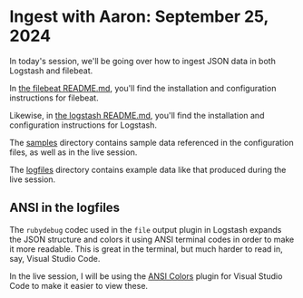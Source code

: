 # Ingest with Aaron: September 25, 2024

In today's session, we'll be going over how to ingest JSON data in both Logstash
and filebeat.

In [the filebeat README.md](filebeat/README.md), you'll find the installation
and configuration instructions for filebeat.

Likewise, in [the logstash README.md](logstash/README.md), you'll find the
installation and configuration instructions for Logstash.

The [samples](samples/) directory contains sample data referenced in the
configuration files, as well as in the live session.

The [logfiles](logfiles/) directory contains example data like that produced
during the live session.

## ANSI in the logfiles

The `rubydebug` codec used in the `file` output plugin in Logstash expands the
JSON structure and colors it using ANSI terminal codes in order to make it more
readable. This is great in the terminal, but much harder to read in, say, Visual
Studio Code.

In the live session, I will be using the [ANSI Colors](https://marketplace.visualstudio.com/items?itemName=iliazeus.vscode-ansi)
plugin for Visual Studio Code to make it easier to view these.
